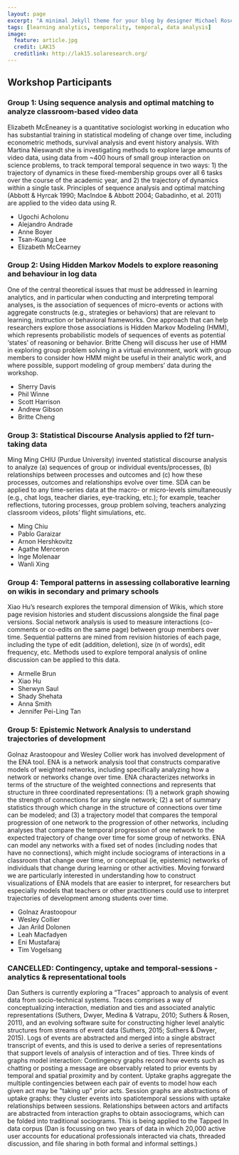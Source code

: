 ```yaml
---
layout: page
excerpt: "A minimal Jekyll theme for your blog by designer Michael Rose."
tags: [learning analytics, temporality, temporal, data analysis]
image:
  feature: article.jpg
  credit: LAK15
  creditlink: http://lak15.solaresearch.org/
---
```


## Workshop Participants

### Group 1: Using sequence analysis and optimal matching to analyze classroom-based video data

Elizabeth McEneaney is a quantitative sociologist working in education who has substantial training in statistical modeling of change over time, including econometric methods, survival analysis and event history analysis. With Martina Nieswandt she is investigating methods to explore large amounts of video data, using data from ~400 hours of small group interaction on science problems, to track temporal temporal sequence in two ways: 1) the trajectory of dynamics in these fixed-membership groups over all 6 tasks over the course of the academic year, and 2) the trajectory of dynamics within a single task. Principles of sequence analysis and optimal matching (Abbott & Hyrcak 1990; MacIndoe & Abbott 2004; Gabadinho, et al. 2011) are applied to the video data using R.

- Ugochi Acholonu
- Alejandro Andrade
- Anne Boyer
- Tsan-Kuang Lee
- Elizabeth McCearney

### Group 2: Using Hidden Markov Models to explore reasoning and behaviour in log data

One of the central theoretical issues that must be addressed in learning analytics, and in particular when conducting and interpreting temporal analyses, is the association of sequences of micro-events or actions with aggregate constructs (e.g., strategies or behaviors) that are relevant to learning, instruction or behavioral frameworks. One approach that can help researchers explore those associations is Hidden Markov Modeling (HMM), which represents probabilistic models of sequences of events as potential ‘states’ of reasoning or behavior. Britte Cheng will discuss her use of HMM in exploring group problem solving in a virtual environment, work with group members to consider how HMM might be useful in their analytic work, and where possible, support modeling of group members’ data during the workshop.

- Sherry Davis
- Phil Winne
- Scott Harrison
- Andrew Gibson
- Britte Cheng

### Group 3: Statistical Discourse Analysis applied to f2f turn-taking data

Ming Ming CHIU (Purdue University) invented statistical discourse analysis to analyze (a) sequences of group or individual events/processes, (b) relationships between processes and outcomes and (c) how these processes, outcomes and relationships evolve over time. SDA can be applied to any time-series data at the macro- or micro-levels simultaneously (e.g., chat logs, teacher diaries, eye-tracking, etc.); for example, teacher reflections, tutoring processes, group problem solving, teachers analyzing classroom videos, pilots’ flight simulations, etc. 

- Ming Chiu
- Pablo Garaizar
- Arnon Hershkovitz
- Agathe Merceron
- Inge Molenaar
- Wanli Xing

### Group 4: Temporal patterns in assessing collaborative learning on wikis in secondary and primary schools

Xiao Hu’s research explores the temporal dimension of Wikis, which store page revision histories and student discussions alongside the final page versions. Social network analysis is used to measure interactions (co-comments or co-edits on the same page) between group members over time. Sequential patterns are mined from revision histories of each page, including the type of edit (addition, deletion), size (n of words), edit frequency, etc. Methods used to explore temporal analysis of online discussion can be applied  to this data.

- Armelle Brun
- Xiao Hu
- Sherwyn Saul
- Shady Shehata
- Anna Smith
- Jennifer Pei-Ling Tan

### Group 5: Epistemic Network Analysis to understand trajectories of development

Golnaz Arastoopour and Wesley Collier work has involved development of the ENA tool. ENA is a network analysis tool that constructs comparative models of weighted networks, including specifically analyzing how a network or networks change over time. ENA characterizes networks in terms of the structure of the weighted connections and represents that structure in three coordinated representations: (1) a network graph showing the strength of connections for any single network; (2) a set of summary statistics through which change in the structure of connections over time can be modeled; and (3) a trajectory model that compares the temporal progression of one network to the progression of other networks, including analyses that compare the temporal progression of one network to the expected trajectory of change over time for some group of networks. ENA can model any networks with a fixed set of nodes (including nodes that have no connections), which might include sociograms of interactions in a classroom that change over time, or conceptual (ie, epistemic) networks of individuals that change during learning or other activities. Moving forward we are particularly interested in understanding how to construct visualizations of ENA models that are easier to interpret, for researchers but especially models that teachers or other practitioners could use to interpret trajectories of development among students over time.

- Golnaz Arastoopour
- Wesley Collier
- Jan Arild Dolonen
- Leah Macfadyen
- Eni Mustafaraj
- Tim Vogelsang

### CANCELLED: Contingency, uptake and temporal-sessions - analytics & representational tools

Dan Suthers is currently exploring a “Traces” approach to analysis of event data from socio-technical systems. Traces comprises a way of conceptualizing interaction, mediation and ties and associated analytic representations (Suthers, Dwyer, Medina & Vatrapu, 2010; Suthers & Rosen, 2011), and an evolving software suite for constructing higher level analytic structures from streams of event data (Suthers, 2015; Suthers & Dwyer, 2015). Logs of events are abstracted and merged into a single abstract transcript of events, and this is used to derive a series of representations that support levels of analysis of interaction and of ties. Three kinds of graphs model interaction: Contingency graphs record how events such as chatting or posting a message are observably related to prior events by temporal and spatial proximity and by content. Uptake graphs aggregate the multiple contingencies between each pair of events to model how each given act may be "taking up" prior acts. Session graphs are abstractions of uptake graphs: they cluster events into spatiotemporal sessions with uptake relationships between sessions. Relationships between actors and artifacts are abstracted from interaction graphs to obtain associograms, which can be folded into traditional sociograms.  This is being applied to the Tapped In data corpus (Dan is focussing on two years of data in which 20,000 active user accounts for educational professionals interacted via chats, threaded discussion, and file sharing in both formal and informal settings.)
